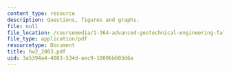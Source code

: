 ```yaml
---
content_type: resource
description: Questions, figures and graphs.
file: null
file_location: /coursemedia/1-364-advanced-geotechnical-engineering-fall-2003/3a5394a44083534daec910096b603d6a_hw2_2003.pdf
file_type: application/pdf
resourcetype: Document
title: hw2_2003.pdf
uid: 3a5394a4-4083-534d-aec9-10096b603d6a
---
```

